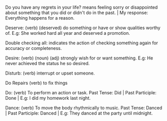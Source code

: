 Do you have any regrets in your life? means feeling sorry or disappointed about something that you did or didn't do in the past. | My response: Everything happens for a reason. 

Deserve: (verb) (deserved) do something or have or show qualities worthy of. E.g: She worked hard all year and deserved a promotion. 

Double checking all: indicates the action of checking something again for accuracy or completeness.

Desire: (verb) (noun) (adj) strongly wish for or want something. E.g: He never achieved the status he so desired.

Disturb: (verb) interrupt or upset someone.

Do Repairs (verb) to fix things

Do: (verb) To perform an action or task. Past Tense: Did | Past Participle: Done | E.g: I did my homework last night.

Dance: (verb) To move the body rhythmically to music. Past Tense: Danced | Past Participle: Danced | E.g: They danced at the party until midnight.

